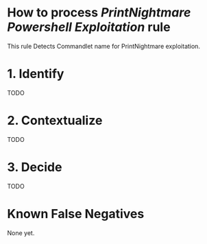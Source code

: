 # How to process *PrintNightmare Powershell Exploitation* rule
This rule Detects Commandlet name for PrintNightmare exploitation.

# 1. Identify
TODO

# 2. Contextualize
TODO

# 3. Decide
TODO

# Known False Negatives
None yet.
